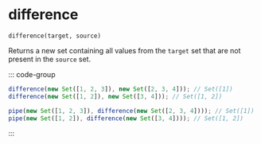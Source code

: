 # difference

`difference(target, source)`

Returns a new set containing all values from the `target` set that are not present in the `source` set.

::: code-group

```ts [data-first]
difference(new Set([1, 2, 3]), new Set([2, 3, 4])); // Set([1])
difference(new Set([1, 2]), new Set([3, 4])); // Set([1, 2])
```

```ts [data-last]
pipe(new Set([1, 2, 3]), difference(new Set([2, 3, 4]))); // Set([1])
pipe(new Set([1, 2]), difference(new Set([3, 4]))); // Set([1, 2])
```

:::
